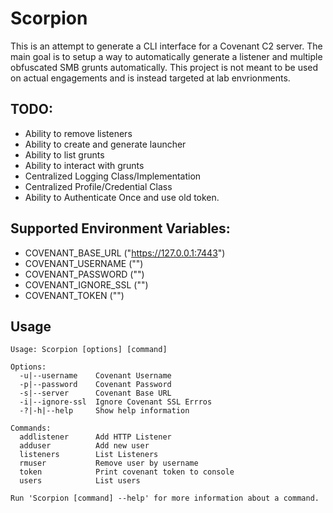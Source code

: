 # Scorpion

This is an attempt to generate a CLI interface for a Covenant C2 server. The main goal is to setup a way to automatically generate a listener and multiple obfuscated SMB grunts automatically. This project is not meant to be used on actual engagements and is instead targeted at lab envrionments.

## TODO:
- Ability to remove listeners
- Ability to create and generate launcher 
- Ability to list grunts
- Ability to interact with grunts
- Centralized Logging Class/Implementation
- Centralized Profile/Credential Class
- Ability to Authenticate Once and use old token.

## Supported Environment Variables:

- COVENANT_BASE_URL ("https://127.0.0.1:7443")
- COVENANT_USERNAME ("")
- COVENANT_PASSWORD ("")
- COVENANT_IGNORE_SSL ("")
- COVENANT_TOKEN ("")


## Usage
```
Usage: Scorpion [options] [command]

Options:
  -u|--username    Covenant Username
  -p|--password    Covenant Password
  -s|--server      Covenant Base URL
  -i|--ignore-ssl  Ignore Covenant SSL Errros
  -?|-h|--help     Show help information

Commands:
  addlistener      Add HTTP Listener
  adduser          Add new user
  listeners        List Listeners
  rmuser           Remove user by username
  token            Print covenant token to console
  users            List users

Run 'Scorpion [command] --help' for more information about a command.

```
